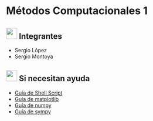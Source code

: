 # Métodos Computacionales 1
## <img height="30" src="https://static.wikia.nocookie.net/dragonball/images/4/40/E91sss.gif/revision/latest?cb=20161007135815&path-prefix=es"/> Integrantes
- Sergio López
- Sergio Montoya
## <img height="30" src="https://pa1.narvii.com/7018/498838148d6c1914f747e49b9c848b314b7d7d31r1-631-512_hq.gif"/> Si necesitan ayuda
- [Guía de Shell Script](https://atareao.es/tutorial/scripts-en-bash/)
- [Guía de matplotlib](https://matplotlib.org/stable/tutorials/index.html)
- [Guía de numpy](https://numpy.org/doc/stable/reference/generated/numpy.meshgrid.html)
- [Guía de sympy](https://claudiovz.github.io/scipy-lecture-notes-ES/packages/sympy.html#matrices)
